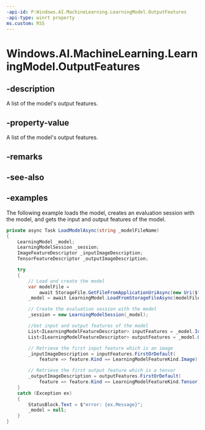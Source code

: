 ```yaml
---
-api-id: P:Windows.AI.MachineLearning.LearningModel.OutputFeatures
-api-type: winrt property
ms.custom: RS5
---
```


<!-- Property syntax.
public IVectorView<ILearningModelFeatureDescriptor> OutputFeatures { get; }
-->

# Windows.AI.MachineLearning.LearningModel.OutputFeatures

## -description
A list of the model's output features.

## -property-value
A list of the model's output features.

## -remarks

## -see-also

## -examples
The following example loads the model, creates an evaluation session with the model, and gets the input and output features of the model.

```csharp
private async Task LoadModelAsync(string _modelFileName)
{
    LearningModel _model;
    LearningModelSession _session;
    ImageFeatureDescriptor _inputImageDescription;
    TensorFeatureDescriptor _outputImageDescription;

    try
    {
        // Load and create the model
        var modelFile = 
            await StorageFile.GetFileFromApplicationUriAsync(new Uri($"ms-appx:///Assets/{_modelFileName}"));
        _model = await LearningModel.LoadFromStorageFileAsync(modelFile);

        // Create the evaluation session with the model
        _session = new LearningModelSession(_model);

        //Get input and output features of the model
        List<ILearningModelFeatureDescriptor> inputFeatures = _model.InputFeatures.ToList();
        List<ILearningModelFeatureDescriptor> outputFeatures = _model.OutputFeatures.ToList();

        // Retrieve the first input feature which is an image
        _inputImageDescription = inputFeatures.FirstOrDefault(
            feature => feature.Kind == LearningModelFeatureKind.Image) as ImageFeatureDescriptor;

        // Retrieve the first output feature which is a tensor
        _outputImageDescription = outputFeatures.FirstOrDefault(
            feature => feature.Kind == LearningModelFeatureKind.Tensor) as TensorFeatureDescriptor;
    }
    catch (Exception ex)
    {
        StatusBlock.Text = $"error: {ex.Message}";
        _model = null;
    }
}
```
